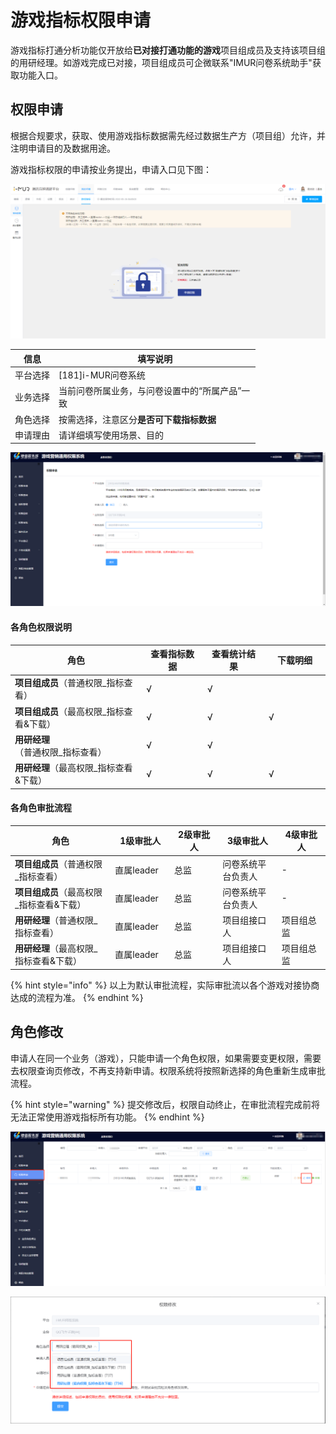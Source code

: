 # 游戏指标权限申请

游戏指标打通分析功能仅开放给**已对接打通功能的游戏**项目组成员及支持该项目组的用研经理。如游戏完成已对接，项目组成员可企微联系"IMUR问卷系统助手"获取功能入口。

## 权限申请

根据合规要求，获取、使用游戏指标数据需先经过数据生产方（项目组）允许，并注明申请目的及数据用途。

游戏指标权限的申请按业务提出，申请入口见下图：

![权限申请提示](../../../.gitbook/assets/页面_102.png)

<table><thead><tr><th>信息</th><th width="308.3333333333333">填写说明</th></tr></thead><tbody><tr><td>平台选择</td><td>[181]i-MUR问卷系统</td></tr><tr><td>业务选择</td><td>当前问卷所属业务，与问卷设置中的“所属产品”一致</td></tr><tr><td>角色选择</td><td>按需选择，注意区分<strong>是否可下载指标数据</strong></td></tr><tr><td>申请理由</td><td>请详细填写使用场景、目的</td></tr></tbody></table>

![权限申请](<../../../.gitbook/assets/image (256).png>)

#### 各角色权限说明

<table><thead><tr><th width="354.9563862928349">角色</th><th width="150">查看指标数据</th><th width="150">查看统计结果</th><th width="150">下载明细</th></tr></thead><tbody><tr><td><strong>项目组成员</strong>（普通权限_指标查看） </td><td>√</td><td>√</td><td></td></tr><tr><td><strong>项目组成员</strong>（最高权限_指标查看&#x26;下载） </td><td>√</td><td>√</td><td>√</td></tr><tr><td><strong>用研经理</strong>（普通权限_指标查看）</td><td>√</td><td>√</td><td></td></tr><tr><td><strong>用研经理</strong>（最高权限_指标查看&#x26;下载）</td><td>√</td><td>√</td><td>√</td></tr></tbody></table>

#### 各角色审批流程

<table><thead><tr><th width="354.9563862928349">角色</th><th width="150">1级审批人</th><th width="150">2级审批人</th><th width="198">3级审批人</th><th width="150">4级审批人</th></tr></thead><tbody><tr><td><strong>项目组成员</strong>（普通权限_指标查看） </td><td>直属leader</td><td>总监</td><td>问卷系统平台负责人</td><td>-</td></tr><tr><td><strong>项目组成员</strong>（最高权限_指标查看&#x26;下载） </td><td>直属leader</td><td>总监</td><td>问卷系统平台负责人</td><td>-</td></tr><tr><td><strong>用研经理</strong>（普通权限_指标查看）</td><td>直属leader</td><td>总监</td><td>项目组接口人</td><td>项目组总监</td></tr><tr><td><strong>用研经理</strong>（最高权限_指标查看&#x26;下载）</td><td>直属leader</td><td>总监</td><td>项目组接口人</td><td>项目组总监</td></tr></tbody></table>

{% hint style="info" %}
以上为默认审批流程，实际审批流以各个游戏对接协商达成的流程为准。
{% endhint %}

## 角色修改

申请人在同一个业务（游戏），只能申请一个角色权限，如果需要变更权限，需要去权限查询页修改，不再支持新申请。权限系统将按照新选择的角色重新生成审批流程。

{% hint style="warning" %}
提交修改后，权限自动终止，在审批流程完成前将无法正常使用游戏指标所有功能。
{% endhint %}

![修改角色](<../../../.gitbook/assets/image (768).png>)

![](<../../../.gitbook/assets/image (758).png>)

